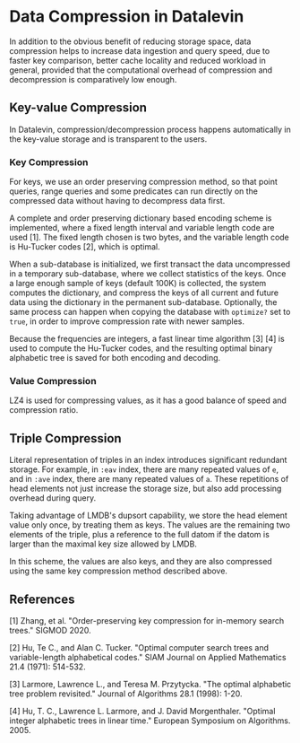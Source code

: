 # Data Compression in Datalevin

In addition to the obvious benefit of reducing storage space, data compression
helps to increase data ingestion and query speed, due to faster key comparison,
better cache locality and reduced workload in general, provided that the
computational overhead of compression and decompression is comparatively low
enough.

## Key-value Compression

In Datalevin, compression/decompression process happens automatically in the key-value storage and is transparent to the users.

### Key Compression

For keys, we use an order preserving compression method, so that point queries,
range queries and some predicates can run directly on the compressed data
without having to decompress data first.

A complete and order preserving dictionary based encoding scheme is implemented,
where a fixed length interval and variable length code are used [1]. The fixed
length chosen is two bytes, and the variable length code is Hu-Tucker codes [2],
which is optimal.

When a sub-database is initialized, we first transact the data uncompressed in a
temporary sub-database, where we collect statistics of the keys. Once a large
enough sample of keys (default 100K) is collected, the system computes the
dictionary, and compress the keys of all current and future data using the
dictionary in the permanent sub-database. Optionally, the same process can
happen when copying the database with `optimize?` set to `true`, in order to
improve compression rate with newer samples.

Because the frequencies are integers, a fast linear time
algorithm [3] [4] is used to compute the Hu-Tucker codes, and the resulting optimal
binary alphabetic tree is saved for both encoding and decoding.

### Value Compression

LZ4 is used for compressing values, as it has a good balance of speed and
compression ratio.

## Triple Compression

Literal representation of triples in an index introduces significant redundant
storage. For example, in `:eav` index, there are many repeated values of `e`,
and in `:ave` index, there are many repeated values of `a`. These repetitions of
head elements not just increase the storage size, but also add processing
overhead during query.

Taking advantage of LMDB's dupsort capability, we store the head element value
only once, by treating them as keys. The values are the remaining two elements
of the triple, plus a reference to the full datom if the datom is larger than
the maximal key size allowed by LMDB.

In this scheme, the values are also keys, and they are also compressed using the
same key compression method described above.

## References

[1] Zhang, et al. "Order-preserving key compression for in-memory search trees." SIGMOD 2020.

[2] Hu, Te C., and Alan C. Tucker. "Optimal computer search trees and variable-length alphabetical codes." SIAM Journal on Applied Mathematics 21.4 (1971): 514-532.

[3] Larmore, Lawrence L., and Teresa M. Przytycka. "The optimal alphabetic tree problem revisited." Journal of Algorithms 28.1 (1998): 1-20.

[4] Hu, T. C., Lawrence L. Larmore, and J. David Morgenthaler. "Optimal integer alphabetic trees in linear time." European Symposium on Algorithms. 2005.
